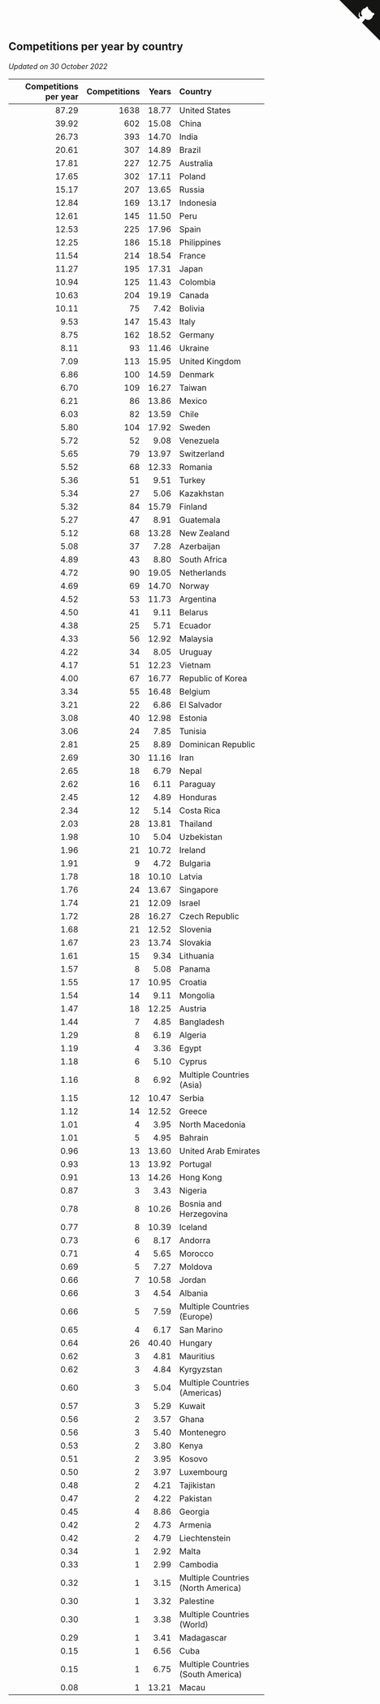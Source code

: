 ## Competitions per year by country

*Updated on 30 October 2022*

| Competitions per year | Competitions | Years | Country |
| ---: | ---: | ---: | :--- |
| 87.29 | 1638 | 18.77 | United States |
| 39.92 | 602 | 15.08 | China |
| 26.73 | 393 | 14.70 | India |
| 20.61 | 307 | 14.89 | Brazil |
| 17.81 | 227 | 12.75 | Australia |
| 17.65 | 302 | 17.11 | Poland |
| 15.17 | 207 | 13.65 | Russia |
| 12.84 | 169 | 13.17 | Indonesia |
| 12.61 | 145 | 11.50 | Peru |
| 12.53 | 225 | 17.96 | Spain |
| 12.25 | 186 | 15.18 | Philippines |
| 11.54 | 214 | 18.54 | France |
| 11.27 | 195 | 17.31 | Japan |
| 10.94 | 125 | 11.43 | Colombia |
| 10.63 | 204 | 19.19 | Canada |
| 10.11 | 75 | 7.42 | Bolivia |
| 9.53 | 147 | 15.43 | Italy |
| 8.75 | 162 | 18.52 | Germany |
| 8.11 | 93 | 11.46 | Ukraine |
| 7.09 | 113 | 15.95 | United Kingdom |
| 6.86 | 100 | 14.59 | Denmark |
| 6.70 | 109 | 16.27 | Taiwan |
| 6.21 | 86 | 13.86 | Mexico |
| 6.03 | 82 | 13.59 | Chile |
| 5.80 | 104 | 17.92 | Sweden |
| 5.72 | 52 | 9.08 | Venezuela |
| 5.65 | 79 | 13.97 | Switzerland |
| 5.52 | 68 | 12.33 | Romania |
| 5.36 | 51 | 9.51 | Turkey |
| 5.34 | 27 | 5.06 | Kazakhstan |
| 5.32 | 84 | 15.79 | Finland |
| 5.27 | 47 | 8.91 | Guatemala |
| 5.12 | 68 | 13.28 | New Zealand |
| 5.08 | 37 | 7.28 | Azerbaijan |
| 4.89 | 43 | 8.80 | South Africa |
| 4.72 | 90 | 19.05 | Netherlands |
| 4.69 | 69 | 14.70 | Norway |
| 4.52 | 53 | 11.73 | Argentina |
| 4.50 | 41 | 9.11 | Belarus |
| 4.38 | 25 | 5.71 | Ecuador |
| 4.33 | 56 | 12.92 | Malaysia |
| 4.22 | 34 | 8.05 | Uruguay |
| 4.17 | 51 | 12.23 | Vietnam |
| 4.00 | 67 | 16.77 | Republic of Korea |
| 3.34 | 55 | 16.48 | Belgium |
| 3.21 | 22 | 6.86 | El Salvador |
| 3.08 | 40 | 12.98 | Estonia |
| 3.06 | 24 | 7.85 | Tunisia |
| 2.81 | 25 | 8.89 | Dominican Republic |
| 2.69 | 30 | 11.16 | Iran |
| 2.65 | 18 | 6.79 | Nepal |
| 2.62 | 16 | 6.11 | Paraguay |
| 2.45 | 12 | 4.89 | Honduras |
| 2.34 | 12 | 5.14 | Costa Rica |
| 2.03 | 28 | 13.81 | Thailand |
| 1.98 | 10 | 5.04 | Uzbekistan |
| 1.96 | 21 | 10.72 | Ireland |
| 1.91 | 9 | 4.72 | Bulgaria |
| 1.78 | 18 | 10.10 | Latvia |
| 1.76 | 24 | 13.67 | Singapore |
| 1.74 | 21 | 12.09 | Israel |
| 1.72 | 28 | 16.27 | Czech Republic |
| 1.68 | 21 | 12.52 | Slovenia |
| 1.67 | 23 | 13.74 | Slovakia |
| 1.61 | 15 | 9.34 | Lithuania |
| 1.57 | 8 | 5.08 | Panama |
| 1.55 | 17 | 10.95 | Croatia |
| 1.54 | 14 | 9.11 | Mongolia |
| 1.47 | 18 | 12.25 | Austria |
| 1.44 | 7 | 4.85 | Bangladesh |
| 1.29 | 8 | 6.19 | Algeria |
| 1.19 | 4 | 3.36 | Egypt |
| 1.18 | 6 | 5.10 | Cyprus |
| 1.16 | 8 | 6.92 | Multiple Countries (Asia) |
| 1.15 | 12 | 10.47 | Serbia |
| 1.12 | 14 | 12.52 | Greece |
| 1.01 | 4 | 3.95 | North Macedonia |
| 1.01 | 5 | 4.95 | Bahrain |
| 0.96 | 13 | 13.60 | United Arab Emirates |
| 0.93 | 13 | 13.92 | Portugal |
| 0.91 | 13 | 14.26 | Hong Kong |
| 0.87 | 3 | 3.43 | Nigeria |
| 0.78 | 8 | 10.26 | Bosnia and Herzegovina |
| 0.77 | 8 | 10.39 | Iceland |
| 0.73 | 6 | 8.17 | Andorra |
| 0.71 | 4 | 5.65 | Morocco |
| 0.69 | 5 | 7.27 | Moldova |
| 0.66 | 7 | 10.58 | Jordan |
| 0.66 | 3 | 4.54 | Albania |
| 0.66 | 5 | 7.59 | Multiple Countries (Europe) |
| 0.65 | 4 | 6.17 | San Marino |
| 0.64 | 26 | 40.40 | Hungary |
| 0.62 | 3 | 4.81 | Mauritius |
| 0.62 | 3 | 4.84 | Kyrgyzstan |
| 0.60 | 3 | 5.04 | Multiple Countries (Americas) |
| 0.57 | 3 | 5.29 | Kuwait |
| 0.56 | 2 | 3.57 | Ghana |
| 0.56 | 3 | 5.40 | Montenegro |
| 0.53 | 2 | 3.80 | Kenya |
| 0.51 | 2 | 3.95 | Kosovo |
| 0.50 | 2 | 3.97 | Luxembourg |
| 0.48 | 2 | 4.21 | Tajikistan |
| 0.47 | 2 | 4.22 | Pakistan |
| 0.45 | 4 | 8.86 | Georgia |
| 0.42 | 2 | 4.73 | Armenia |
| 0.42 | 2 | 4.79 | Liechtenstein |
| 0.34 | 1 | 2.92 | Malta |
| 0.33 | 1 | 2.99 | Cambodia |
| 0.32 | 1 | 3.15 | Multiple Countries (North America) |
| 0.30 | 1 | 3.32 | Palestine |
| 0.30 | 1 | 3.38 | Multiple Countries (World) |
| 0.29 | 1 | 3.41 | Madagascar |
| 0.15 | 1 | 6.56 | Cuba |
| 0.15 | 1 | 6.75 | Multiple Countries (South America) |
| 0.08 | 1 | 13.21 | Macau |


<a href="https://github.com/JustinTimeCuber/wca_statistics" class="github-corner" aria-label="View source on Github"><svg width="80" height="80" viewBox="0 0 250 250" style="fill:#151513; color:#fff; position: absolute; top: 0; border: 0; right: 0;" aria-hidden="true"><path d="M0,0 L115,115 L130,115 L142,142 L250,250 L250,0 Z"></path><path d="M128.3,109.0 C113.8,99.7 119.0,89.6 119.0,89.6 C122.0,82.7 120.5,78.6 120.5,78.6 C119.2,72.0 123.4,76.3 123.4,76.3 C127.3,80.9 125.5,87.3 125.5,87.3 C122.9,97.6 130.6,101.9 134.4,103.2" fill="currentColor" style="transform-origin: 130px 106px;" class="octo-arm"></path><path d="M115.0,115.0 C114.9,115.1 118.7,116.5 119.8,115.4 L133.7,101.6 C136.9,99.2 139.9,98.4 142.2,98.6 C133.8,88.0 127.5,74.4 143.8,58.0 C148.5,53.4 154.0,51.2 159.7,51.0 C160.3,49.4 163.2,43.6 171.4,40.1 C171.4,40.1 176.1,42.5 178.8,56.2 C183.1,58.6 187.2,61.8 190.9,65.4 C194.5,69.0 197.7,73.2 200.1,77.6 C213.8,80.2 216.3,84.9 216.3,84.9 C212.7,93.1 206.9,96.0 205.4,96.6 C205.1,102.4 203.0,107.8 198.3,112.5 C181.9,128.9 168.3,122.5 157.7,114.1 C157.9,116.9 156.7,120.9 152.7,124.9 L141.0,136.5 C139.8,137.7 141.6,141.9 141.8,141.8 Z" fill="currentColor" class="octo-body"></path></svg></a><style>.github-corner:hover .octo-arm{animation:octocat-wave 560ms ease-in-out}@keyframes octocat-wave{0%,100%{transform:rotate(0)}20%,60%{transform:rotate(-25deg)}40%,80%{transform:rotate(10deg)}}@media (max-width:500px){.github-corner:hover .octo-arm{animation:none}.github-corner .octo-arm{animation:octocat-wave 560ms ease-in-out}}</style>
